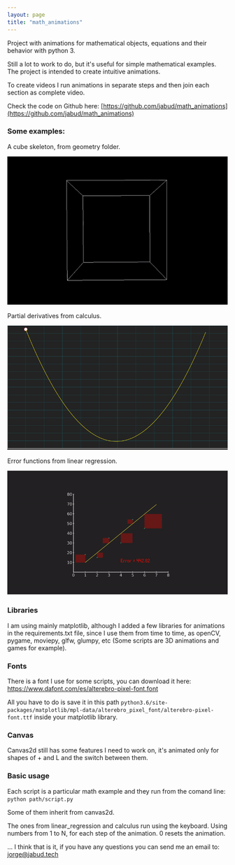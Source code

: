 ```yaml
---
layout: page
title: "math_animations"
---
```


Project with animations for mathematical objects, equations and their behavior with python 3.

Still a lot to work to do, but it's useful for simple mathematical examples.
The project is intended to create intuitive animations. 

To create videos I run animations in separate steps and then join each section as complete video.

Check the code on Github here: [https://github.com/jabud/math_animations](https://github.com/jabud/math_animations)

### Some examples:
A cube skeleton, from geometry folder.

![alt-text](cube_skeleton.gif)

Partial derivatives from calculus.

![alt-text](derivative.gif)

Error functions from linear regression.

![alt-text](e3e4.gif)

### Libraries
I am using mainly matplotlib, although I added a few libraries for animations in the requirements.txt file, 
since I use them from time to time, as openCV, pygame, moviepy, glfw, glumpy, etc 
(Some scripts are 3D animations and games for example).

### Fonts
There is a font I use for some scripts, you can download it here: https://www.dafont.com/es/alterebro-pixel-font.font

All you have to do is save it in this path `python3.6/site-packages/matplotlib/mpl-data/alterebro_pixel_font/alterebro-pixel-font.ttf`
 inside your matplotlib library.
 
### Canvas
 Canvas2d still has some features I need to work on, it's animated only for shapes of + and L and the switch between them.
 
### Basic usage
 Each script is a particular math example and they run from the comand line:
 `python path/script.py`
 
 Some of them inherit from canvas2d.
 
 The ones from linear_regression and calculus run using the keyboard. Using numbers from 1 to N, for each step of the animation.
 0 resets the animation.
 
 ... I think that is it, if you have any questions you can send me an email to: jorge@jabud.tech
